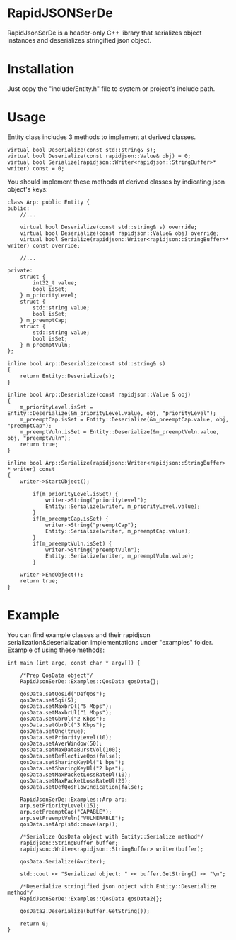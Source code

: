 # RapidJSONSerDe
RapidJsonSerDe is a header-only C++ library that serializes object instances and deserializes stringified json object.

# Installation
Just copy the "include/Entity.h" file to system or project's include path.

# Usage
Entity class includes 3 methods to implement at derived classes.

    virtual bool Deserialize(const std::string& s);
    virtual bool Deserialize(const rapidjson::Value& obj) = 0;
    virtual bool Serialize(rapidjson::Writer<rapidjson::StringBuffer>* writer) const = 0;

You should implement these methods at derived classes by indicating json object's keys:

    class Arp: public Entity {
    public:
        //...

        virtual bool Deserialize(const std::string& s) override;
        virtual bool Deserialize(const rapidjson::Value& obj) override;
        virtual bool Serialize(rapidjson::Writer<rapidjson::StringBuffer>* writer) const override;

        //...

    private:
        struct {
            int32_t value;
            bool isSet;
        } m_priorityLevel;
        struct {
            std::string value;
            bool isSet;
        } m_preemptCap;
        struct {
            std::string value;
            bool isSet;
        } m_preemptVuln;
    };

    inline bool Arp::Deserialize(const std::string& s)
    {
        return Entity::Deserialize(s);
    }

    inline bool Arp::Deserialize(const rapidjson::Value & obj)
    {
        m_priorityLevel.isSet = Entity::Deserialize(&m_priorityLevel.value, obj, "priorityLevel");
        m_preemptCap.isSet = Entity::Deserialize(&m_preemptCap.value, obj, "preemptCap");
        m_preemptVuln.isSet = Entity::Deserialize(&m_preemptVuln.value, obj, "preemptVuln");
        return true;
    }

    inline bool Arp::Serialize(rapidjson::Writer<rapidjson::StringBuffer> * writer) const
    {
        writer->StartObject();

            if(m_priorityLevel.isSet) {
                writer->String("priorityLevel");
                Entity::Serialize(writer, m_priorityLevel.value);
            }
            if(m_preemptCap.isSet) {
                writer->String("preemptCap");
                Entity::Serialize(writer, m_preemptCap.value);
            }
            if(m_preemptVuln.isSet) {
                writer->String("preemptVuln");
                Entity::Serialize(writer, m_preemptVuln.value);
            }

        writer->EndObject();
        return true;
    }

# Example
You can find example classes and their rapidjson serialization&deserialization implementations under "examples" folder. Example of using these methods:

    int main (int argc, const char * argv[]) {

        /*Prep QosData object*/
        RapidJsonSerDe::Examples::QosData qosData{};

        qosData.setQosId("DefQos");
        qosData.set5qi(5);
        qosData.setMaxbrDl("5 Mbps");
        qosData.setMaxbrUl("1 Mbps");
        qosData.setGbrUl("2 Kbps");
        qosData.setGbrDl("3 Kbps");
        qosData.setQnc(true);
        qosData.setPriorityLevel(10);
        qosData.setAverWindow(50);
        qosData.setMaxDataBurstVol(100);
        qosData.setReflectiveQos(false);
        qosData.setSharingKeyDl("1 bps");
        qosData.setSharingKeyUl("2 bps");
        qosData.setMaxPacketLossRateDl(10);
        qosData.setMaxPacketLossRateUl(20);
        qosData.setDefQosFlowIndication(false);

        RapidJsonSerDe::Examples::Arp arp;
        arp.setPriorityLevel(15);
        arp.setPreemptCap("CAPABLE");
        arp.setPreemptVuln("VULNERABLE");
        qosData.setArp(std::move(arp));

        /*Serialize QosData object with Entity::Serialize method*/
        rapidjson::StringBuffer buffer;
        rapidjson::Writer<rapidjson::StringBuffer> writer(buffer);

        qosData.Serialize(&writer);

        std::cout << "Serialized object: " << buffer.GetString() << "\n";

        /*Deserialize stringified json object with Entity::Deserialize method*/
        RapidJsonSerDe::Examples::QosData qosData2{};

        qosData2.Deserialize(buffer.GetString());

        return 0;
    }
